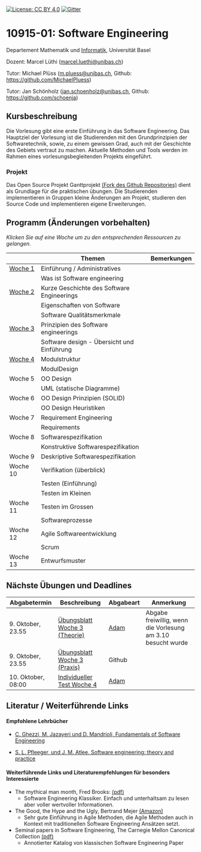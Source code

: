 [![License: CC BY 4.0](https://img.shields.io/badge/License-CC%20BY%204.0-lightgrey.svg)](https://creativecommons.org/licenses/by/4.0/)
[![Gitter](https://badges.gitter.im/unibas-sweng/discussion.svg)](https://gitter.im/unibas-sweng/discussion?utm_source=badge&utm_medium=badge&utm_campaign=pr-badge)

# 10915-01: Software Engineering

Departement Mathematik und [Informatik](http://informatik.unibas.ch/), Universität Basel

Dozent: Marcel Lüthi (<marcel.luethi@unibas.ch>)

Tutor: Michael Plüss (<m.pluess@unibas.ch>, Github: <https://github.com/MichaelPluess>)

Tutor: Jan Schönholz (<jan.schoenholz@unibas.ch>, Github: <https://github.com/schoenja>)

## Kursbeschreibung

Die Vorlesung gibt eine erste Einführung in das Software Engineering. 
Das Hauptziel der Vorlesung ist die Studierenden mit den Grundprinzipien der Softwaretechnik, sowie, zu einem gewissen Grad, auch mit der Geschichte des Gebiets vertraut zu machen. 
Aktuelle Methoden und Tools werden im Rahmen eines vorlesungsbegleitenden Projekts eingeführt.

### Projekt

Das Open Source Projekt Ganttprojekt [(Fork des Github Repositories)](https://github.com/unibas-sweng/ganttproject-hs18) dient als Grundlage für die praktischen 
übungen. Die Studierenden implementieren in Gruppen kleine Änderungen am Projekt, studieren den Source Code und implementieren eigene Erweiterungen. 


## Programm (Änderungen vorbehalten)

*Klicken Sie auf eine Woche um zu den entsprechenden Ressourcen zu gelangen*. 

|  | Themen | Bemerkungen |
| ------| ----- | --------- |
| [Woche 1](https://unibas-sweng.github.io/software-engineering/week1/index.html)  | Einführung / Administratives  | |
|    | Was ist Software engineering  | |
| [Woche 2](https://unibas-sweng.github.io/software-engineering/week2/index.html)  | Kurze Geschichte des Software Engineerings  | |
|    | Eigenschaften von Software ||
|    |  Software Qualitätsmerkmale | | 
| [Woche 3](https://unibas-sweng.github.io/software-engineering/week3/index.html)  | Prinzipien des Software engineerings   | |
|    | Software design - Übersicht und Einführung |  |
| [Woche 4](https://unibas-sweng.github.io/software-engineering/week4/index.html)  | Modulstruktur  | |
|    | ModulDesign  | |
| Woche 5  | OO Design |
|    | UML (statische Diagramme)  | | 
| Woche 6  | OO Design Prinzipien (SOLID) | |
|    | OO Design Heuristiken   | |
| Woche 7  | Requirement Engineering   | |
|    | Requirements |  |
| Woche 8  | Softwarespezifikation  |  |
|    | Konstruktive Softwarespezifikation  |  |
| Woche 9  | Deskriptive Softwarespezifikation | |
| Woche 10 | Verifikation (überblick)  | |
|    | Testen (Einführung) | |
|    | Testen im Kleinen   | |
| Woche 11 | Testen im Grossen   | | 
|    | Softwareprozesse | |
| Woche 12 | Agile Softwareentwicklung   | |
|    | Scrum  | |
| Woche 13 | Entwurfsmuster | |

## Nächste Übungen und Deadlines
| Abgabetermin | Beschreibung | Abgabeart | Anmerkung |
| ------------ | ------------ | ---- | ------- |
| 9. Oktober, 23.55 | [Übungsblatt Woche 3 (Theorie)](https://unibas-sweng.github.io/software-engineering/week3/exercises/theory-exercises.html) | [Adam](https://adam.unibas.ch/goto_adam_exc_724413.html) | Abgabe freiwillig, wenn die Vorlesung am 3.10 besucht wurde|
| 9. Oktober, 23.55 | [Übungsblatt Woche 3 (Praxis)](https://unibas-sweng.github.io/software-engineering/week3/exercises/practical-exercises.html) | Github | |
| 10. Oktober, 08:00 | [Individueller Test Woche 4](https://adam.unibas.ch/goto_adam_tst_721091.html) | [Adam](https://adam.unibas.ch/goto_adam_tst_706003.html) | |

## Literatur / Weiterführende Links

#### Empfohlene Lehrbücher 

* [C. Ghezzi, M. Jazayeri und D. Mandrioli, Fundamentals of Software Engineering](https://www.pearson.com/us/higher-education/program/Ghezzi-Fundamentals-of-Software-Engineering-2nd-Edition/PGM13112.html)

* [S. L. Pfleeger, und J. M. Atlee. Software engineering: theory and practice](https://www.pearson.com/us/higher-education/program/Pfleeger-Pfleeger-Software-Engineering-4-4th-Edition/PGM58925.html)


#### Weiterführende Links und Literaturempfehlungen für besonders Interessierte
* The mythical man month, Fred Brooks: [(pdf)](https://is.muni.cz/www/208322/The.Mythical.Man.Month.F.Brooks.pdf)
    * Software Engineering Klassiker. Einfach und unterhaltsam zu lesen aber voller wertvoller Informationen.
* The Good, the Hype and the Ugly, Bertrand Mejer [(Amazon)](https://www.amazon.com/Agile-Good-Hype-Bertrand-Meyer/dp/3319051547)
    * Sehr gute Einführung in Agile Methoden, die Agile Methoden auch in Kontext mit traditionellen Software Engineering Ansätzen setzt.
* Seminal papers in Software Engineering, The Carnegie Mellon Canonical Collection [(pdf)](http://reports-archive.adm.cs.cmu.edu/anon/isr2015/CMU-ISR-15-107.pdf)
    * Annotierter Katalog von klassischen Software Engineering Paper


